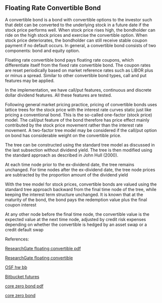 ## Floating Rate Convertible Bond 
   
A convertible bond is a bond with convertible options to the investor such that debt can be converted to the underlying stock in a future date if the stock price performs well. When stock price rises high, the bondholder can ride on the high stock prices and exercise the convertible option. When stock price deteriorates, the bondholder can still receive stable coupon payment if no default occurs.  In general, a convertible bond consists of two components: bond and equity option.  

Floating rate convertible bond pays floating rate coupons, which differentiate itself from the fixed rate convertible bond. The coupon rates are reset periodically based on market reference rates such as LIBOR plus or minus a spread. Similar to other convertible bond types, call and put features may be applied.   

In the implementation, we have call/put features, continuous and discrete dollar dividend features. All these features are tested. 

Following general market pricing practice, pricing of convertible bonds uses lattice trees for the stock price with the interest rate curves static just like pricing a conventional bond. This is the so-called one-factor (stock price) model. The call/put feature of the bond therefore has price effect mainly contributed by the stock price movement rather than the interest rate movement. A two-factor tree model may be considered if the call/put option on bond has considerable weight on the convertible price. 

The tree can be constructed using the standard tree model as discussed in the last subsection without dividend yield. The tree is then modified using the standard approach as described in John Hull (2000).

At each time node prior to the ex-dividend date, the tree remains unchanged. For time nodes after the ex-dividend date, the tree node prices are subtracted by the proportion amount of the dividend yield

With the tree model for stock prices, convertible bonds are valued using the standard tree approach backward from the final time node of the tree, while keeping the interest term structure unchanged. It is known that at the maturity of the bond, the bond pays the redemption value plus the final coupon interest

At any other node before the final time node, the convertible value is the expected value at the next time node, adjusted by credit risk expenses depending on whether the convertible is hedged by an asset swap or a credit default swap


References:

   
[ResearchGate floating convertible pdf](https://www.researchgate.net/profile/Tim-Xiao/publication/369881130_Floating_Rate_Convertible_Bond_Model/links/64305ecfad9b6d17dc41399e/Floating-Rate-Convertible-Bond-Model.pdf)
   
[ResearchGate floating convertible](https://www.researchgate.net/publication/369881130_Floating_Rate_Convertible_Bond_Model)

[OSF hw bb](https://osf.io/6dn54/download)

[Bitbucket futures](https://bitbucket.org/timxiao1203/pmfutures/downloads/PreciousMetalFutures.pdf)

[core zero bond pdf](https://core.ac.uk/download/534868225.pdf)

[core zero bond](https://core.ac.uk/works/127933340)
   